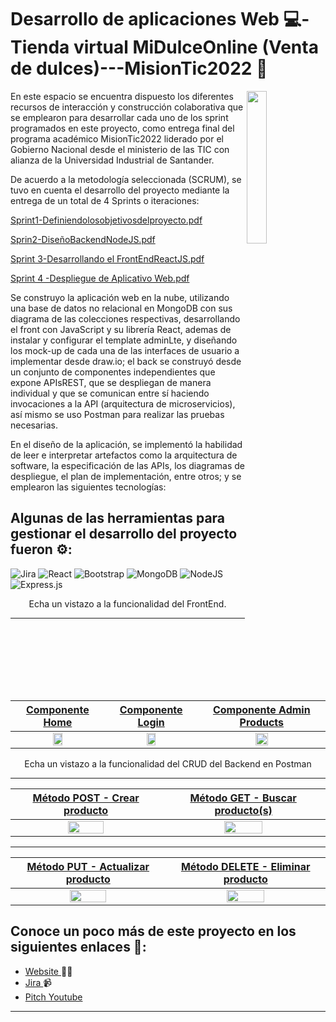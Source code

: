 ﻿# Desarrollo de aplicaciones Web 💻- Tienda virtual MiDulceOnline (Venta de dulces)---MisionTic2022 🚀 

<img align="right" src="https://i.ibb.co/LN0f3tb/Mision-TIC-UIS.png" width="25%" />


En este espacio se encuentra dispuesto los diferentes recursos de interacción y construcción colaborativa que se emplearon para desarrollar cada uno de los sprint programados en este proyecto, como entrega final del programa académico MisionTic2022 liderado por el Gobierno Nacional desde el ministerio de las TIC con alianza de la Universidad Industrial de Santander.

De acuerdo a la metodología seleccionada (SCRUM), se tuvo en  cuenta el desarrollo del proyecto mediante la entrega de un total de 4 Sprints o iteraciones:

[Sprint1-Definiendolosobjetivosdelproyecto.pdf](https://github.com/LIZGRICAS/Tienda_midulceonline/files/12152935/Sprint1-Definiendolosobjetivosdelproyecto.pdf)

[Sprin2-DiseñoBackendNodeJS.pdf](https://github.com/LIZGRICAS/Tienda_midulceonline/files/12152936/Sprin2-DisenoBackendNodeJS.pdf)

[Sprint 3-Desarrollando el FrontEndReactJS.pdf](https://github.com/LIZGRICAS/Tienda_midulceonline/files/12152939/Sprint.3-Desarrollando.el.FrontEndReactJS.pdf)

[Sprint 4 -Despliegue de Aplicativo Web.pdf](https://github.com/LIZGRICAS/Tienda_midulceonline/files/12152940/Sprint.4.-Despliegue.de.Aplicativo.Web.pdf)





Se construyo la aplicación web en la nube, utilizando una base de datos no relacional en MongoDB con sus diagrama de las colecciones respectivas, desarrollando el front con JavaScript y su librería React, ademas de instalar y configurar el template adminLte, y diseñando los mock-up de cada una de las interfaces de usuario a implementar desde draw.io; el back se construyó desde un conjunto de componentes	independientes que	expone	APIsREST, que se despliegan de manera individual y que se comunican entre sí haciendo invocaciones a la API (arquitectura de microservicios), así mismo se uso Postman para realizar las pruebas necesarias.

En el diseño de la aplicación, se implementó la habilidad de leer e interpretar artefactos como la	arquitectura de	software,	la	especificación	de	las	APIs,	los	diagramas	de	despliegue,	el	plan de implementación, entre otros; y se emplearon las siguientes tecnologías:



## Algunas de las herramientas  para gestionar el desarrollo del proyecto fueron ⚙: 

![Jira](https://img.shields.io/badge/jira-%230A0FFF.svg?style=for-the-badge&logo=jira&logoColor=white)
![React](https://img.shields.io/badge/react-%2320232a.svg?style=for-the-badge&logo=react&logoColor=%2361DAFB)
![Bootstrap](https://img.shields.io/badge/bootstrap-%238511FA.svg?style=for-the-badge&logo=bootstrap&logoColor=white)
![MongoDB](https://img.shields.io/badge/MongoDB-4EA94B?style=for-the-badge&logo=mongodb&logoColor=white)
![NodeJS](https://img.shields.io/badge/node.js-6DA55F?style=for-the-badge&logo=node.js&logoColor=white)
![Express.js](https://img.shields.io/badge/express.js-%23404d59.svg?style=for-the-badge&logo=express&logoColor=%2361DAFB)

<p align="center">Echa un vistazo a la funcionalidad del FrontEnd.</p>

---
| <a href="#" target="_blank">**Componente Home**</a> | <a href="#">**Componente Login**</a> | <a href="#" target="_blank">**Componente Admin Products**</a> |
| :---: | :---: | :---: | 
<img align='center' width="33%" src='https://i.ibb.co/SsVvwmd/carrito-1.gif'> | <img align='center' src='https://i.ibb.co/s2nYL6n/login-1.gif' width="33%" > | <img align='center' width="33%" src='https://i.ibb.co/qy6jFg8/crud-1.gif' >  |

<p align="center">Echa un vistazo a la funcionalidad del CRUD del Backend en Postman</p>

---
| <a href="#" target="_blank">**Método POST - Crear producto**</a> | <a href="#">**Método GET - Buscar producto(s)**</a> |
| :---: | :---: | 
<img align='center' width="50%" src='https://i.ibb.co/S09z2w6/create.gif'> | <img align='center' src='https://i.ibb.co/ZNkP7Lt/read.gif' width="50%" > | 


---
| <a href="#" target="_blank">**Método PUT - Actualizar producto**</a> | <a href="#" target="_blank">**Método DELETE - Eliminar producto**</a> |
| :---: | :---: | 
| <img align='center' width="50%" src='https://i.ibb.co/qy6jFg8/crud-1.gif' >  |  <img align='center' width="50%" src='https://i.ibb.co/qy6jFg8/crud-1.gif' >  |



## Conoce un poco más de este proyecto en los siguientes enlaces 💼: 
- <a href="https://midulceonline.netlify.app/">Website </a> ✍🏾
- <a href="https://lizbethgrisalescastro.atlassian.net/jira/software/projects/U2910/boards/2/backlog">Jira   </a> 📹 
-  <a href="https://youtube.com/watch?v=0VIMADyCCNQ">Pitch Youtube</a> 
---



